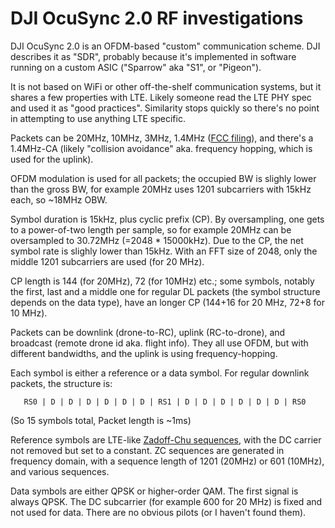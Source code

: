 DJI OcuSync 2.0 RF investigations
=================================

DJI OcuSync 2.0 is an OFDM-based "custom" communication scheme. DJI
describes it as "SDR", probably because it's implemented in software
running on a custom ASIC ("Sparrow" aka "S1", or "Pigeon").

It is not based on WiFi or other off-the-shelf communication systems, but it
shares a few properties with LTE. Likely someone read the LTE PHY spec and
used it as "good practices". Similarity stops quickly so there's no point in
attempting to use anything LTE specific.

Packets can be 20MHz, 10MHz, 3MHz, 1.4MHz ([FCC filing](https://fccid.io/SS3-MT2PD2007/Test-Report/Test-Report-SRD-4941236.pdf)),
and there's a 1.4MHz-CA (likely "collision avoidance" aka. frequency
hopping, which is used for the uplink). 

OFDM modulation is used for all packets; the occupied BW is slighly lower
than the gross BW, for example 20MHz uses 1201 subcarriers with 15kHz each, 
so ~18MHz OBW.

Symbol duration is 15kHz, plus cyclic prefix (CP). By oversampling, one gets
to a power-of-two length per sample, so for example 20MHz can be oversampled
to 30.72MHz (=2048 * 15000kHz). Due to the CP, the net symbol rate is
slighly lower than 15kHz. With an FFT size of 2048, only the middle 1201
subcarriers are used (for 20 MHz).

CP length is 144 (for 20MHz), 72 (for 10MHz) etc.; some symbols, notably the
first, last and a middle one for regular DL packets (the symbol structure 
depends on the data type), have an longer CP (144+16 for 20 MHz, 72+8 for 10
MHz).

Packets can be downlink (drone-to-RC), uplink (RC-to-drone), and broadcast
(remote drone id aka. flight info). They all use OFDM, but with different
bandwidths, and the uplink is using frequency-hopping.

Each symbol is either a reference or a data symbol. For regular downlink
packets, the structure is:

```
   RS0 | D | D | D | D | D | D | RS1 | D | D | D | D | D | D | RS0
```

(So 15 symbols total, Packet length is ~1ms)

Reference symbols are LTE-like [Zadoff-Chu sequences](https://en.wikipedia.org/wiki/Zadoff%E2%80%93Chu_sequence),
with the DC carrier not removed but set to a constant. ZC sequences are
generated in frequency domain, with a sequence length of 1201 (20MHz) or 601
(10MHz), and various sequences.

Data symbols are either QPSK or higher-order QAM. The first signal is always
QPSK. The DC subcarrier (for example 600 for 20 MHz) is fixed and not used
for data. There are no obvious pilots (or I haven't found them).
